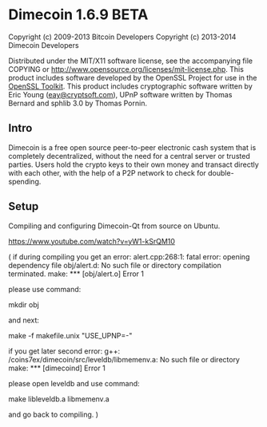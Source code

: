 Dimecoin 1.6.9 BETA
====================

Copyright (c) 2009-2013 Bitcoin Developers
Copyright (c) 2013-2014 Dimecoin Developers

Distributed under the MIT/X11 software license, see the accompanying
file COPYING or http://www.opensource.org/licenses/mit-license.php.
This product includes software developed by the OpenSSL Project for use in the [OpenSSL Toolkit](http://www.openssl.org/). This product includes
cryptographic software written by Eric Young ([eay@cryptsoft.com](mailto:eay@cryptsoft.com)), UPnP software written by Thomas Bernard and
sphlib 3.0 by Thomas Pornin.


Intro
---------------------
Dimecoin is a free open source peer-to-peer electronic cash system that is
completely decentralized, without the need for a central server or trusted
parties.  Users hold the crypto keys to their own money and transact directly
with each other, with the help of a P2P network to check for double-spending.


Setup
---------------------

Compiling and configuring Dimecoin-Qt from source on Ubuntu.

https://www.youtube.com/watch?v=yW1-kSrQM10

(
if during compiling you get an error:
alert.cpp:268:1: fatal error: opening dependency file obj/alert.d:
No such file or directory compilation terminated.
make: *** [obj/alert.o] Error 1

please use command:

mkdir obj

and next:

make -f makefile.unix "USE_UPNP=-"

if you get later second error:
g++: /coins7ex/dimecoin/src/leveldb/libmemenv.a: No such file or
directory
make: *** [dimecoind] Error 1

please open leveldb and use command:

make libleveldb.a libmemenv.a

and go back to compiling.
)
